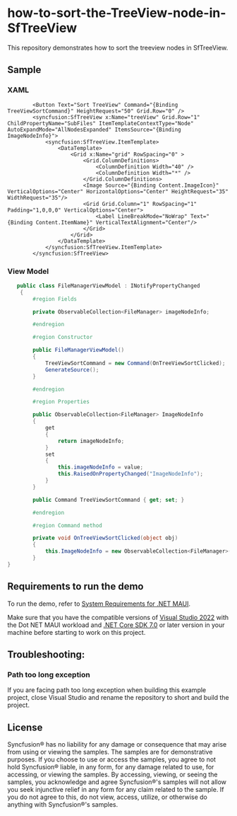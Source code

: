 # how-to-sort-the-TreeView-node-in-SfTreeView
This repository demonstrates how to sort the treeview nodes in SfTreeView.

## Sample

### XAML

```xaml
        <Button Text="Sort TreeView" Command="{Binding TreeViewSortCommand}" HeightRequest="50" Grid.Row="0" />
        <syncfusion:SfTreeView x:Name="treeView" Grid.Row="1" ChildPropertyName="SubFiles" ItemTemplateContextType="Node" AutoExpandMode="AllNodesExpanded" ItemsSource="{Binding ImageNodeInfo}">
            <syncfusion:SfTreeView.ItemTemplate>
                <DataTemplate>
                    <Grid x:Name="grid" RowSpacing="0" >
                        <Grid.ColumnDefinitions>
                            <ColumnDefinition Width="40" />
                            <ColumnDefinition Width="*" />
                        </Grid.ColumnDefinitions>
                        <Image Source="{Binding Content.ImageIcon}" VerticalOptions="Center" HorizontalOptions="Center" HeightRequest="35" WidthRequest="35"/>
                        <Grid Grid.Column="1" RowSpacing="1" Padding="1,0,0,0" VerticalOptions="Center">
                            <Label LineBreakMode="NoWrap" Text="{Binding Content.ItemName}" VerticalTextAlignment="Center"/>
                        </Grid>
                    </Grid>
                </DataTemplate>
            </syncfusion:SfTreeView.ItemTemplate>
        </syncfusion:SfTreeView>
```
### View Model

```csharp
   public class FileManagerViewModel : INotifyPropertyChanged
    {
        #region Fields

        private ObservableCollection<FileManager> imageNodeInfo;

        #endregion

        #region Constructor

        public FileManagerViewModel()
        {
            TreeViewSortCommand = new Command(OnTreeViewSortClicked);
            GenerateSource();
        }

        #endregion

        #region Properties

        public ObservableCollection<FileManager> ImageNodeInfo
        {
            get
            {
                return imageNodeInfo;
            }
            set
            {
                this.imageNodeInfo = value;
                this.RaisedOnPropertyChanged("ImageNodeInfo");
            }
        }

        public Command TreeViewSortCommand { get; set; }

        #endregion

        #region Command method

        private void OnTreeViewSortClicked(object obj)
        {
            this.ImageNodeInfo = new ObservableCollection<FileManager>(ImageNodeInfo.OrderBy(i => i.ItemName));
        }
}
```
## Requirements to run the demo

To run the demo, refer to [System Requirements for .NET MAUI](https://help.syncfusion.com/maui/system-requirements).

Make sure that you have the compatible versions of [Visual Studio 2022](https://visualstudio.microsoft.com/downloads/ ) with the Dot NET MAUI workload and [.NET Core SDK 7.0](https://dotnet.microsoft.com/en-us/download/dotnet/7.0) or later version in your machine before starting to work on this project.

## Troubleshooting:
### Path too long exception

If you are facing path too long exception when building this example project, close Visual Studio and rename the repository to short and build the project.

## License

Syncfusion® has no liability for any damage or consequence that may arise from using or viewing the samples. The samples are for demonstrative purposes. If you choose to use or access the samples, you agree to not hold Syncfusion® liable, in any form, for any damage related to use, for accessing, or viewing the samples. By accessing, viewing, or seeing the samples, you acknowledge and agree Syncfusion®'s samples will not allow you seek injunctive relief in any form for any claim related to the sample. If you do not agree to this, do not view, access, utilize, or otherwise do anything with Syncfusion®'s samples. 
